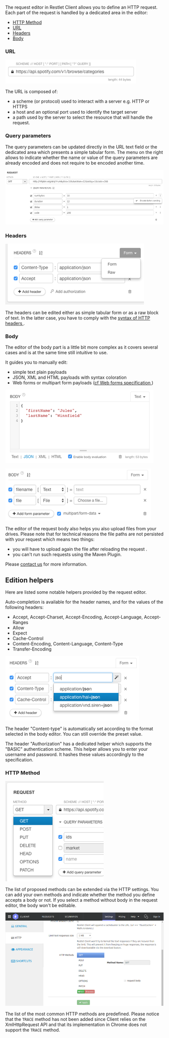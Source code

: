 
The request editor in Restlet Client allows you to define an HTTP request.
Each part of the request is handled by a dedicated area in the editor:

* [HTTP Method](#http-method "HTTP Method") 
* [URL](#url) 
* [Headers](#headers) 
* [Body](#body) 

<a class="anchor" name="url"></a>
### URL

<!-- IN SCREENSHOT: REQUEST_EDITOR -->
![URL](./images/restlet-client-url.png)

The URL is composed of:

* a scheme (or protocol) used to interact with a server e.g. HTTP or HTTPS
* a host and an optional port used to identify the target server
* a path used by the server to select the resource that will handle the request.

<a class="anchor" name="query-parameters"></a>
### Query parameters

The query parameters can be updated directly in the URL text field or the dedicated area which presents a simple tabular form.
The menu on the right allows to indicate whether the name or value of the query parameters are already encoded and does not require to be encoded another time.

<!-- IN SCREENSHOT: REQUEST_EDITOR -->
![Query parameters](./images/restlet-client-query-parameter.png)

<a class="anchor" name="headers"></a>
### Headers

<!-- IN SCREENSHOT: REQUEST_EDITOR -->
![Headers](./images/restlet-client-headers.png)

The headers can be edited either as simple tabular form or as a raw block of text. In the latter case, you have to comply with the <a href="https://tools.ietf.org/html/rfc7230#section-3.2" target="_blank">syntax of HTTP headers <i class="fa fa-external-link" style="font-size: 12px" aria-hidden="true"></i></a>.

<a class="anchor" name="body"></a>
### Body

The editor of the body part is a little bit more complex as it covers several cases and is at the same time still intuitive to use.

It guides you to manually edit:

* simple text plain payloads
* JSON, XML and HTML payloads with syntax coloration
* Web forms or multipart form payloads (<a href="https://www.w3.org/TR/html401/interact/forms.html#h-17.13.4" target="_blank">cf Web forms specification <i class="fa fa-external-link" style="font-size: 12px" aria-hidden="true"></i></a>)


<!-- IN SCREENSHOT: REQUEST_EDITOR -->
![Text body](./images/restlet-client-body-text.png)

<!-- IN SCREENSHOT: REQUEST_EDITOR -->
![Form body](./images/restlet-client-body-multipart.png)

The editor of the request body also helps you also upload files from your drives.
Please note that for technical reasons the file paths are not persisted with your request which means two things:

* you will have to upload again the file after reloading the request .
* you can't run such requests using the Maven Plugin.

Please <a href="mailto:support@restlet.com">contact us</a> for more information.

<a class="anchor" name="edition-helpers"></a>
## Edition helpers

Here are listed some notable helpers provided by the request editor.

Auto-completion is available for the header names, and for the values of the following headers:

* Accept, Accept-Charset, Accept-Encoding, Accept-Language, Accept-Ranges
* Allow
* Expect
* Cache-Control
* Content-Encoding, Content-Language, Content-Type
* Transfer-Encoding


<!-- IN SCREENSHOT: REQUEST_EDITOR -->
![Autocomplete headers](./images/restlet-client-headers-autocomplete.png)

The header "Content-type" is automatically set according to the format selected in the body editor. You can still override the preset value.

The header "Authorization" has a dedicated helper which supports the "BASIC" authentication scheme. This helper allows you to enter your username and password. It hashes these values accordingly to the specification.

<a class="anchor" name="http-method"></a>
### HTTP Method

<!-- IN SCREENSHOT: REQUEST_EDITOR -->
![HTTP method](./images/restlet-client-method.png)

The list of proposed methods can be extended via the HTTP settings. You can add your own methods and indicate whether the method you define accepts a body or not. If you select a method without body in the request editor, the body won't be editable.

<!-- IN SCREENSHOT: SETTINGS_HTTP -->
![HTTP settings](./images/restlet-client-method-settings.png)

The list of the most common HTTP methods are predefined.
Please notice that the `TRACE` method has not been added since Client relies on the XmlHttpRequest API and that its implementation in Chrome does not support the `TRACE` method.

